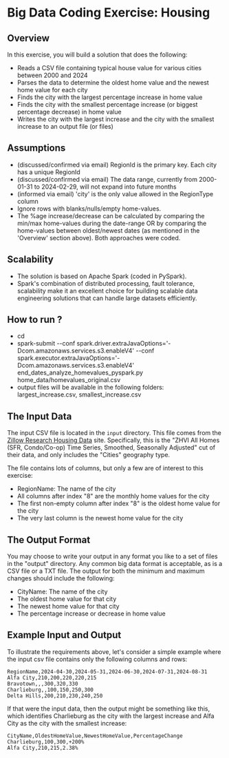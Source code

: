 # Big Data Coding Exercise:  Housing

## Overview

In this exercise, you will build a solution that does the following:

- Reads a CSV file containing typical house value for various cities between 
2000 and 2024
- Parses the data to determine the oldest home value and the newest home value
for each city
- Finds the city with the largest percentage increase in home value
- Finds the city with the smallest percentage increase (or biggest 
percentage decrease) in home value
- Writes the city with the largest increase and the city with the smallest 
increase to an output file (or files)

## Assumptions
- (discussed/confirmed via email) RegionId is the primary key. Each city has a unique RegionId
- (discussed/confirmed via email) The data range, currently from 2000-01-31 to 2024-02-29, will not expand into future months
- (informed via email) 'city' is the only value allowed in the RegionType column 
- Ignore rows with blanks/nulls/empty home-values.
- The %age increase/decrease can be calculated by comparing the min/max home-values during the date-range OR by comparing the home-values between oldest/newest dates (as mentioned in the 'Overview' section above). Both approaches were coded.

## Scalability
- The solution is based on Apache Spark (coded in PySpark). 
- Spark's combination of distributed processing, fault tolerance, scalability make it an excellent choice for building scalable data engineering solutions that can handle large datasets efficiently.

## How to run ?
- cd <directory-containing-the-code>
- spark-submit --conf spark.driver.extraJavaOptions='-Dcom.amazonaws.services.s3.enableV4' --conf spark.executor.extraJavaOptions='-Dcom.amazonaws.services.s3.enableV4' end_dates_analyze_homevalues_pyspark.py home_data/homevalues_original.csv
- output files will be available in the following folders: largest_increase.csv, smallest_increase.csv


## The Input Data

The input CSV file is located in the `input` directory.  This file comes from
the [Zillow Research Housing Data](https://www.zillow.com/research/data/) site.
Specifically, this is the "ZHVI All Homes (SFR, Condo/Co-op) Time Series,
Smoothed, Seasonally Adjusted" cut of their data, and only includes the "Cities"
geography type.  

The file contains lots of columns, but only a few are of interest to this 
exercise:

- RegionName: The name of the city
- All columns after index "8" are the monthly home values for the city
- The first non-empty column after index "8" is the oldest home value 
for the city
- The very last column is the newest home value for the city

## The Output Format

You may choose to write your output in any format you like to a set of files in
the "output" directory.  Any common big data format is acceptable, as is a
CSV file or a TXT file.  The output for both the minimum and maximum changes
should include the following:

- CityName: The name of the city
- The oldest home value for that city
- The newest home value for that city
- The percentage increase or decrease in home value

## Example Input and Output

To illustrate the requirements above, let's consider a simple example where the
input csv file contains only the following columns and rows:

```csv
RegionName,2024-04-30,2024-05-31,2024-06-30,2024-07-31,2024-08-31
Alfa City,210,200,220,220,215
Bravotown,,,300,320,330
Charlieburg,,100,150,250,300
Delta Hills,200,210,230,240,250
```

If that were the input data, then the output might be something like this, 
which identifies Charlieburg as the city with the largest increase and 
Alfa City as the city with the smallest increase:

```csv
CityName,OldestHomeValue,NewestHomeValue,PercentageChange
Charlieburg,100,300,+200%
Alfa City,210,215,2.38%
```

